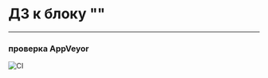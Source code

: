 # ДЗ к блоку ""
---
### **проверка AppVeyor**

![CI](https://github.com/Sinsl/<REPOSITORY>/actions/workflows/web.yml/badge.svg)
